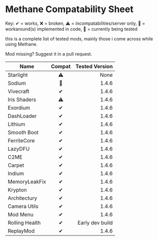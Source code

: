 # Methane Compatability Sheet
Key: ✔ = works, ❌ = broken, ⚠ = incompatabilities/server only, 🔧 = workaround(s) implemented in code, 🚧 = currently being tested

this is a complete list of tested mods, mainly those i come across while using Methane.

Mod missing? Suggest it in a pull request.

| Name | Compat | Tested Version |
|------|:------:|--------:|
Starlight|⚠|None
Sodium|🔧|1.4.6
Vivecraft|✔|1.4.6
Iris Shaders|⚠|1.4.6
Exordium|✔|1.4.6
DashLoader|✔|1.4.6
Lithium|✔|1.4.6
Smooth Boot|✔|1.4.6
FerriteCore|✔|1.4.6
LazyDFU|✔|1.4.6
C2ME|✔|1.4.6
Carpet|✔|1.4.6
Indium|✔|1.4.6
MemoryLeakFix|✔|1.4.6
Krypton|✔|1.4.6
Architectury|✔|1.4.6
Camera Utils|✔|1.4.6
Mod Menu|✔|1.4.6
Rolling Health|✔|Early dev build
ReplayMod|✔|1.4.6
